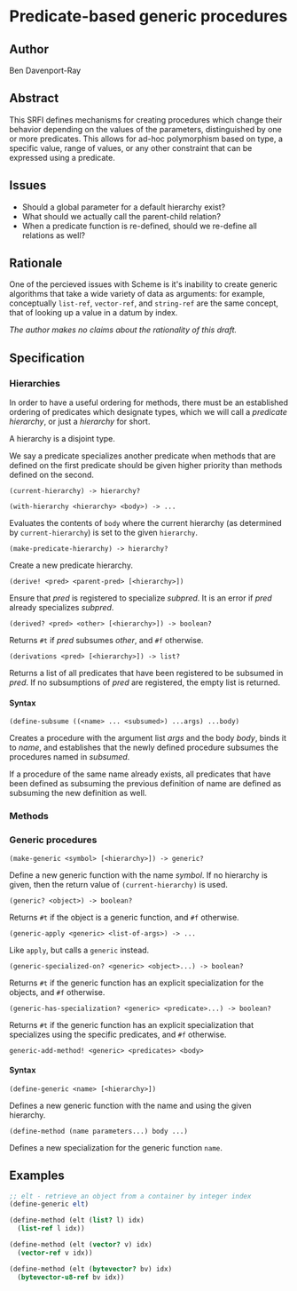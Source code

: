 
Predicate-based generic procedures
==================================

Author
------

Ben Davenport-Ray

Abstract
--------

This SRFI defines mechanisms for creating procedures which change their behavior depending on the values of the parameters, distinguished by one or more predicates. This allows for ad-hoc polymorphism based on type, a specific value, range of values, or any other constraint that can be expressed using a predicate.

Issues
------

- Should a global parameter for a default hierarchy exist?
- What should we actually call the parent-child relation?
- When a predicate function is re-defined, should we re-define all relations as well?

Rationale
---------

One of the percieved issues with Scheme is it's inability to create generic algorithms that take a wide variety of data as arguments: for example, conceptually `list-ref`, `vector-ref`, and `string-ref` are the same concept, that of looking up a value in a datum by index. 

_The author makes no claims about the rationality of this draft._

Specification
-------------

### Hierarchies

In order to have a useful ordering for methods, there must be an
established ordering of predicates which designate types, which we will call a _predicate hierarchy_, or just a _hierarchy_ for short. 

A hierarchy is a disjoint type.

We say a predicate specializes another predicate when methods that are defined on
the first predicate should be given higher priority than methods defined
on the second.

`(current-hierarchy) -> hierarchy?`

`(with-hierarchy <hierarchy> <body>) -> ...`

Evaluates the contents of `body` where the current hierarchy (as determined by `current-hierarchy`) is set to the given `hierarchy`.

`(make-predicate-hierarchy) -> hierarchy?`

Create a new predicate hierarchy. 

`(derive! <pred> <parent-pred> [<hierarchy>])`

Ensure that _pred_ is registered to specialize _subpred_. It is an error if _pred_ already specializes _subpred_.

`(derived? <pred> <other> [<hierarchy>]) -> boolean?`

Returns `#t` if _pred_ subsumes _other_, and `#f` otherwise.

`(derivations <pred> [<hierarchy>]) -> list?`

Returns a list of all predicates that have been registered to be subsumed in _pred_. If no subsumptions of _pred_ are registered, the empty list is returned.

#### Syntax

`(define-subsume ((<name> ... <subsumed>) ...args) ...body)`

Creates a procedure with the argument list _args_ and the body _body_,
binds it to _name_, and establishes that the newly defined procedure
subsumes the procedures named in _subsumed_.

If a procedure of the same name already exists, all predicates that have
been defined as subsuming the previous definition of name are defined
as subsuming the new definition as well.

### Methods

### Generic procedures

`(make-generic <symbol> [<hierarchy>]) -> generic?`

Define a new generic function with the name _symbol_. If no hierarchy is given, then the return value of `(current-hierarchy)` is used. 

`(generic? <object>) -> boolean?`

Returns `#t` if the object is a generic function, and `#f` otherwise.

`(generic-apply <generic> <list-of-args>) -> ...`

Like `apply`, but calls a `generic` instead.

`(generic-specialized-on? <generic> <object>...) -> boolean?`

Returns `#t` if the generic function has an explicit specialization for the objects, and `#f` otherwise.

`(generic-has-specialization? <generic> <predicate>...) -> boolean?`

Returns `#t` if the generic function has an explicit specialization that specializes using the specific predicates, and `#f` otherwise.

`generic-add-method! <generic> <predicates> <body>`

#### Syntax

`(define-generic <name> [<hierarchy>])`

Defines a new generic function with the name and using the given hierarchy. 

`(define-method (name parameters...) body ...)`

Defines a new specialization for the generic function `name`.

Examples
--------

```scheme
;; elt - retrieve an object from a container by integer index
(define-generic elt)

(define-method (elt (list? l) idx) 
  (list-ref l idx))

(define-method (elt (vector? v) idx) 
  (vector-ref v idx))

(define-method (elt (bytevector? bv) idx) 
  (bytevector-u8-ref bv idx))
```


